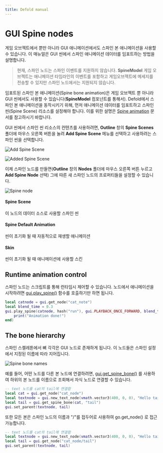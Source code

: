 ```yaml
---
title: Defold manual
---
```


# GUI Spine nodes
게임 오브젝트에서 뿐만 아니라 GUI 애니메이션에서도 스파인 본 애니메이션을 사용할 수 있습니다. 이 매뉴얼은 GUI 씬에서 스파인 애니메이션 데이터를 임포트하는 방법을 설명합니다.

> 현재, 스파인 노드는 스파인 이벤트를 지원하지 않습니다. **SpineModel** 게임 오브젝트는 애니메이션 타임라인의 이벤트를 포함하고 게임오브젝트에 메세지를 전송할 수 있지만 스파인 노드에서는 지원되지 않습니다.

임포트된 스파인 본 애니메이션(Spine bone animation)은 게임 오브젝트 뿐 아니라 GUI 씬에서도 사용할 수 있습니다(**SpineModel** 컴포넌트를 통해서). Defold에서 스파인 본 애니메이션을 동작시키기 위해, 먼저 애니메이션 데이터를 임포트하고 스파인 씬(Spine Scene) 리소스를 설정해야 합니다. 이를 위한 설명은 [Spine animation](/manuals/spine) 문서를 참고하시기 바랍니다.

GUI 씬에서 스파인 씬 리소스의 컨텐츠를 사용하려면, **Outline** 창의 **Spine Scenes** 폴더에 마우스 오른쪽 버튼을 눌려 **Add Spine Scene** 메뉴를 선택하고 사용하려는 스파인 씬을 선택합니다.

![Add Spine Scene](images/gui/gui_spine_add_scene.png)

![Added Spine Scene](images/gui/gui_spine_added_scene.png)

이제 스파인 노드를 만들면(**Outline** 창의 **Nodes** 폴더에 마우스 오른쪽 버튼 누르고 **Add Spine Node** 선택) 그에 따른 새 스파인 노드의 프로퍼티들을 설정할 수 있습니다.

![Spine node](images/gui/gui_spine_node.png)

#### Spine Scene
이 노드의 데이터 소스로 사용할 스파인 씬
#### Spine Default Animation
씬이 초기화 될 때 자동적으로 재생할 애니메이션
#### Skin
씬이 초기화 될 때 애니메이션에 사용할 스킨

## Runtime animation control
스파인 노드는 스크립트를 통해 런타임시 제어할 수 있습니다. 노드에서 애니메이션을 시작하려면 [gui.play_spine()](http://www.defold.com/ref/gui/#gui.play_spine) 함수를 호출하기만 하면 됩니다.

```lua
local catnode = gui.get_node("cat_note")
local blend_time = 0.3
gui.play_spine(catnode, hash("run"), gui.PLAYBACK_ONCE_FORWARD, blend_time, function(self, node)
    print("Animation done!")
end)
```

## The bone hierarchy
스파인 스켈레톤에서 뼈 각각은 GUI 노드로 존재하게 됩니다. 이 노드들은 스파인 설정에서 지정된 이름에 따라 지어집니다.

![Spine bone names](images/gui/gui_spine_bones.png)

예를 들어, 어떤 노드를 다른 본 노드에 연결하려면, [gui.get_spine_bone()](http://www.defold.com/ref/gui/#gui.get_spine_bone) 를 사용하여 하위의 본 노드를 이름으로 조회해서 자식 노드로 연결할 수 있습니다.

```lua
-- text 노드를 cat의 tail에 연결함
local cat = gui.get_node("cat_node")
local textnode = gui.new_text_node(vmath.vector3(400, 0, 0), "Hello tail!")
local tail = gui.get_spine_bone(cat, "tail")
gui.set_parent(textnode, tail)
```

또한 모든 본은 스파인 노드의 이름과 "/"를 접두어로 사용하여 go.get_node() 로 접근 가능합니다.

```lua
-- text 노드를 cat의 tail에 연결함
local textnode = gui.new_text_node(vmath.vector3(400, 0, 0), "Hello tail!")
local tail = gui.get_node("cat_node/tail")
gui.set_parent(textnode, tail)
```
